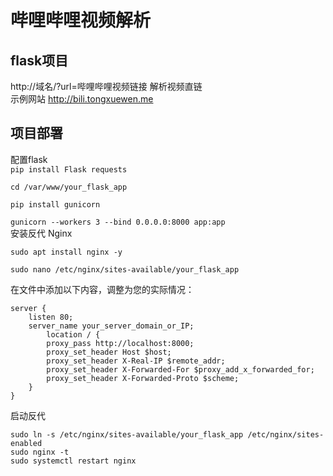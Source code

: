# 哔哩哔哩视频解析  
## flask项目  
http://域名/?url=哔哩哔哩视频链接  解析视频直链  
示例网站 http://bili.tongxuewen.me  
## 项目部署
配置flask  
`pip install Flask requests   `

`cd /var/www/your_flask_app `

`pip install gunicorn  `

`gunicorn --workers 3 --bind 0.0.0.0:8000 app:app`  
安装反代  Nginx  

`sudo apt install nginx -y`

`sudo nano /etc/nginx/sites-available/your_flask_app
`  

在文件中添加以下内容，调整为您的实际情况：
````
server {
    listen 80;
    server_name your_server_domain_or_IP;
        location / {
        proxy_pass http://localhost:8000;
        proxy_set_header Host $host;
        proxy_set_header X-Real-IP $remote_addr;
        proxy_set_header X-Forwarded-For $proxy_add_x_forwarded_for;
        proxy_set_header X-Forwarded-Proto $scheme;
    }
}
````
启动反代
````
sudo ln -s /etc/nginx/sites-available/your_flask_app /etc/nginx/sites-enabled
sudo nginx -t
sudo systemctl restart nginx
````